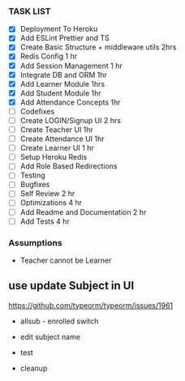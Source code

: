 ### TASK LIST

- [X] Deployment To Heroku
- [X] Add ESLint Prettier and TS
- [X] Create Basic Structure + middleware utils 2hrs
- [X] Redis Config 1 hr
- [X] Add Session Management 1 hr
- [X] Integrate DB and ORM 1hr
- [X] Add Learner Module 1hrs
- [X] Add Student Module 1hr
- [X] Add Attendance Concepts 1hr
- [ ] Codefixes
- [ ] Create LOGIN/Signup UI 2 hrs
- [ ] Create Teacher UI 1hr
- [ ] Create Attendance UI 1hr
- [ ] Create Learner UI 1 hr
- [ ] Setup Heroku Redis
- [ ] Add Role Based Redirections
- [ ] Testing
- [ ] Bugfixes
- [ ] Self Review 2 hr
- [ ] Optimizations 4 hr
- [ ] Add Readme and Documentation 2 hr
- [ ] Add Tests 4 hr

### Assumptions
- Teacher cannot be Learner

## use update Subject in UI
https://github.com/typeorm/typeorm/issues/1961

- allsub - enrolled switch

- edit subject name 

- test
- cleanup
